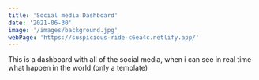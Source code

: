 ```yaml
---
title: 'Social media Dashboard'
date: '2021-06-30'
image: '/images/background.jpg'
webPage: 'https://suspicious-ride-c6ea4c.netlify.app/'
---
```


This is a dashboard with all of the social media, when i can see in real time what happen in the world (only a template)